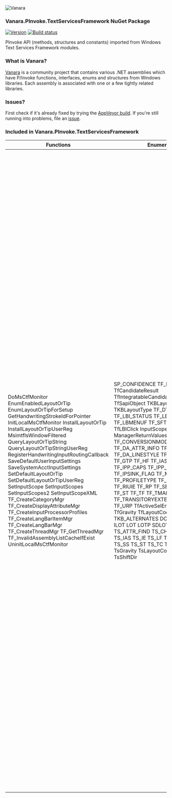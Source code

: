 ﻿![Vanara](https://raw.githubusercontent.com/dahall/Vanara/master/docs/icons/VanaraHeading.png)
### **Vanara.PInvoke.TextServicesFramework NuGet Package**
[![Version](https://img.shields.io/nuget/v/Vanara.PInvoke.TextServicesFramework?label=NuGet&style=flat-square)](https://github.com/dahall/Vanara/releases)
[![Build status](https://img.shields.io/appveyor/build/dahall/vanara?label=AppVeyor%20build&style=flat-square)](https://ci.appveyor.com/project/dahall/vanara)

PInvoke API (methods, structures and constants) imported from Windows Text Services Framework modules.

### **What is Vanara?**

[Vanara](https://github.com/dahall/Vanara) is a community project that contains various .NET assemblies which have P/Invoke functions, interfaces, enums and structures from Windows libraries. Each assembly is associated with one or a few tightly related libraries.

### **Issues?**

First check if it's already fixed by trying the [AppVeyor build](https://ci.appveyor.com/nuget/vanara-prerelease).
If you're still running into problems, file an [issue](https://github.com/dahall/Vanara/issues).

### **Included in Vanara.PInvoke.TextServicesFramework**

Functions | Enumerations | Structures | Interfaces
--- | --- | --- | ---
DoMsCtfMonitor EnumEnabledLayoutOrTip EnumLayoutOrTipForSetup GetHandwritingStrokeIdForPointer InitLocalMsCtfMonitor InstallLayoutOrTip InstallLayoutOrTipUserReg MsimtfIsWindowFiltered QueryLayoutOrTipString QueryLayoutOrTipStringUserReg RegisterHandwritingInputRoutingCallback SaveDefaultUserInputSettings SaveSystemAcctInputSettings SetDefaultLayoutOrTip SetDefaultLayoutOrTipUserReg SetInputScope SetInputScopes SetInputScopes2 SetInputScopeXML TF_CreateCategoryMgr TF_CreateDisplayAttributeMgr TF_CreateInputProcessorProfiles TF_CreateLangBarItemMgr TF_CreateLangBarMgr TF_CreateThreadMgr TF_GetThreadMgr TF_InvalidAssemblyListCacheIfExist UninitLocalMsCtfMonitor                                                                                                                 | SP_CONFIDENCE TF_PROPUI_STATUS TfCandidateResult TfIntegratableCandidateListSelectionStyle TfSapiObject TKBLayoutId TKBLayoutType TF_DTLBI TF_LBI TF_LBI_STATUS TF_LBI_STYLE TF_LBMENUF TF_SFT TfLBBalloonStyle TfLBIClick InputScope ManagerReturnValues TF_CLUIE TF_CONVERSIONMODE TF_DA_ATTR_INFO TF_DA_COLORTYPE TF_DA_LINESTYLE TF_DISABLE TF_ES TF_GTP TF_HF TF_IAS TF_IE TF_IPP_CAPS TF_IPP_FLAG TF_IPPMF TF_IPSINK_FLAG TF_MOD TF_POPF TF_PROFILETYPE TF_RCM TF_RIP_FLAG TF_RIUIE TF_RP TF_SENTENCEMODE TF_ST TF_TF TF_TMAE TF_TMF TF_TRANSITORYEXTENSION TF_TU TF_URP TfActiveSelEnd TfAnchor TfGravity TfLayoutCode TfShiftDir TKB_ALTERNATES DCM_FLAGS ILMCM ILOT LOT LOTP SDLOT GXFPF TS_AS TS_ATTR_FIND TS_CH TS_GEA TS_GTA TS_IAS TS_IE TS_LF TS_SD TS_SHIFT TS_SS TS_ST TS_TC TsActiveSelEnd TsGravity TsLayoutCode TsRunType TsShiftDir                                                               | TF_LMLATTELEMENT TF_LANGBARITEMINFO TF_LBBALLOONINFO TF_DA_COLOR TF_DISPLAYATTRIBUTE TF_INPUTPROCESSORPROFILE TF_LANGUAGEPROFILE TF_PERSISTENT_PROPERTY_HEADER_ACP TF_PRESERVEDKEY TF_PROPERTYVAL TF_SELECTION TF_SELECTIONSTYLE TF_HALTCOND LAYOUTORTIP LAYOUTORTIPPROFILE TS_ATTRVAL TS_RUNINFO TS_SELECTION_ACP TS_SELECTION_ANCHOR TS_SELECTIONSTYLE TS_STATUS TS_TEXTCHANGE                                                                                                                       | IEnumSpeechCommands IEnumTfCandidates IEnumTfLatticeElements ISpeechCommandProvider ITfCandidateString ITfFnAdviseText ITfFnBalloon ITfFnConfigure ITfFnConfigureRegisterEudc ITfFnConfigureRegisterWord ITfFnCustomSpeechCommand ITfFnGetPreferredTouchKeyboardLayout ITfFnGetSAPIObject ITfFnLangProfileUtil ITfFnLMInternal ITfFnLMProcessor ITfFnPlayBack ITfFnPropertyUIStatus ITfFnReconversion ITfFnSearchCandidateProvider ITfFnShowHelp ITfFunction ITfIntegratableCandidateListUIElement ITfLMLattice ITfLangBarEventSink ITfLangBarItem ITfLangBarItemBalloon ITfLangBarItemBitmap ITfLangBarItemBitmapButton ITfLangBarItemButton ITfLangBarItemMgr ITfLangBarItemSink ITfLangBarMgr ITfMenu ITfSystemDeviceTypeLangBarItem ITfSystemLangBarItem ITfSystemLangBarItemSink ITfSystemLangBarItemText ITfInputScope ITfInputScope2 IEnumITfCompositionView IEnumTfContexts IEnumTfContextViews IEnumTfDisplayAttributeInfo IEnumTfDocumentMgrs IEnumTfFunctionProviders IEnumTfInputProcessorProfiles IEnumTfLangBarItems IEnumTfLanguageProfiles IEnumTfProperties IEnumTfPropertyValue IEnumTfRanges IEnumTfUIElements ITextStoreACPServices ITfActiveLanguageProfileNotifySink ITfCandidateList ITfCandidateListUIElement ITfCandidateListUIElementBehavior ITfCategoryMgr ITfCleanupContextDurationSink ITfCleanupContextSink ITfClientId ITfCompartment ITfCompartmentEventSink ITfCompartmentMgr ITfComposition ITfCompositionSink ITfCompositionView ITfConfigureSystemKeystrokeFeed ITfContext ITfContextComposition ITfContextKeyEventSink ITfContextOwner ITfContextOwnerCompositionServices ITfContextOwnerCompositionSink ITfContextOwnerServices ITfContextView ITfCreatePropertyStore ITfDisplayAttributeInfo ITfDisplayAttributeMgr ITfDisplayAttributeNotifySink ITfDisplayAttributeProvider ITfDocumentMgr ITfEditRecord ITfEditSession ITfEditTransactionSink ITfFunctionProvider ITfInputProcessorProfileActivationSink ITfInputProcessorProfileMgr ITfInputProcessorProfiles ITfInputProcessorProfilesEx ITfInputProcessorProfileSubstituteLayout ITfInsertAtSelection ITfKeyEventSink ITfKeystrokeMgr ITfKeyTraceEventSink ITfLanguageProfileNotifySink ITfMessagePump ITfMouseSink ITfMouseTracker ITfMouseTrackerACP ITfPersistentPropertyLoaderACP ITfPreservedKeyNotifySink ITfProperty ITfPropertyStore ITfQueryEmbedded ITfRange ITfRangeACP ITfRangeBackup ITfReadingInformationUIElement ITfReadOnlyProperty ITfSource ITfSourceSingle ITfSpeechUIServer ITfStatusSink ITfTextEditSink ITfTextInputProcessor ITfTextInputProcessorEx ITfTextLayoutSink ITfThreadFocusSink ITfThreadMgr ITfThreadMgr2 ITfThreadMgrEventSink ITfThreadMgrEx ITfToolTipUIElement ITfTransitoryExtensionSink ITfTransitoryExtensionUIElement ITfUIElement ITfUIElementMgr ITfUIElementSink IAnchor ITextStoreACP ITextStoreACP2 ITextStoreACPSink ITextStoreACPSinkEx ITextStoreAnchor ITextStoreAnchorEx ITextStoreAnchorSink ITextStoreAnchorSinkEx 
